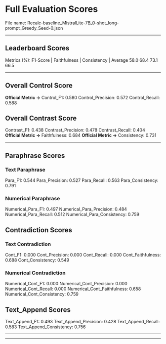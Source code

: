 # Full Evaluation Scores

File name: Recalc-baseline_MistralLite-7B_0-shot_long-prompt_Greedy_Seed-0.json


---

## Leaderboard Scores

Metrics (%): F1-Score | Faithfulness | Consistency | Average
                58.0        68.4          73.1        66.5

---

## Overall Control Score

**Official Metric ->** Control_F1: 0.580
Control_Precision: 0.572
Control_Recall: 0.588

## Overall Contrast Score

Contrast_F1: 0.438
Contrast_Precision: 0.478
Contrast_Recall: 0.404
**Official Metric ->** Faithfulness: 0.684
**Official Metric ->** Consistency: 0.731

---


## Paraphrase Scores


### Text Paraphrase

Para_F1: 0.544
Para_Precision: 0.527
Para_Recall: 0.563
Para_Consistency: 0.791


### Numerical Paraphrase

Numerical_Para_F1: 0.497
Numerical_Para_Precision: 0.484
Numerical_Para_Recall: 0.512
Numerical_Para_Consistency: 0.759


## Contradiction Scores


### Text Contradiction

Cont_F1: 0.000
Cont_Precision: 0.000
Cont_Recall: 0.000
Cont_Faithfulness: 0.688
Cont_Consistency: 0.549


### Numerical Contradiction

Numerical_Cont_F1: 0.000
Numerical_Cont_Precision: 0.000
Numerical_Cont_Recall: 0.000
Numerical_Cont_Faithfulness: 0.658
Numerical_Cont_Consistency: 0.759


## Text_Append Scores

Text_Append_F1: 0.493
Text_Append_Precision: 0.428
Text_Append_Recall: 0.583
Text_Append_Consistency: 0.756

---


---

